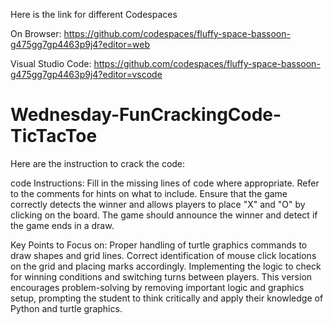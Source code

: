 Here is the link for different Codespaces

On Browser: 
https://github.com/codespaces/fluffy-space-bassoon-g475gg7gp4463p9j4?editor=web

Visual Studio Code: 
https://github.com/codespaces/fluffy-space-bassoon-g475gg7gp4463p9j4?editor=vscode

# Wednesday-FunCrackingCode-TicTacToe
Here are the instruction to crack the code:

code Instructions:
Fill in the missing lines of code where appropriate.
Refer to the comments for hints on what to include.
Ensure that the game correctly detects the winner and allows players to place "X" and "O" by clicking on the board.
The game should announce the winner and detect if the game ends in a draw.

Key Points to Focus on:
Proper handling of turtle graphics commands to draw shapes and grid lines.
Correct identification of mouse click locations on the grid and placing marks accordingly.
Implementing the logic to check for winning conditions and switching turns between players.
This version encourages problem-solving by removing important logic and graphics setup, prompting the student to think critically and apply their knowledge of Python and turtle graphics.
